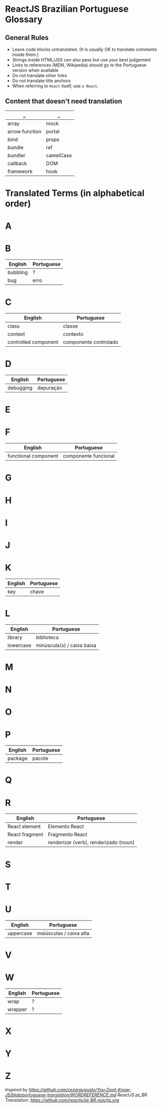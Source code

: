 # ReactJS Brazilian Portuguese Glossary

## General Rules 

* Leave code blocks untranslated. (It is usually OK to translate comments inside them.) 
* Strings inside HTML/JSX can also pass but use your best judgement
* Links to references (MDN, Wikipedia) should go to the Portuguese version when available
* Do not translate other links
* Do not translate title anchors
* When referring to `React` itself, use `o React`.

## Content that doesn't need translation

 _ | _     
-- | --
array | mock
arrow function | portal
bind | props
bundle | ref
bundler | camelCase
callback | DOM
framework | hook


# Translated Terms (in alphabetical order)

# A

# B

 English  |	Portuguese  
----------|------------ 
bubbling | ?
bug	| erro 

# C
English  |	Portuguese  
----------|------------ 
class| 	classe
context	| contexto
controlled component| 	componente controlado

# D
English  |	Portuguese  
----------|------------ 
debugging	| depuração

# E

# F

English  |	Portuguese  
----------|------------ 
functional component | componente funcional


# G



# H

# I

# J

# K

English  |	Portuguese  
----------|------------ 
key |	chave

# L

English  |	Portuguese  
----------|------------ 
library |	biblioteca
lowercase |	minúscula(s) / caixa baixa

# M

# N

# O

# P
English  |	Portuguese  
----------|------------ 
package	| pacote

# Q

# R

English  |	Portuguese  
----------|------------ 
React element |	Elemento React
React fragment |	Fragmento React
render | renderizar (verb), renderizado (noun)

# S

# T

# U
English  |	Portuguese  
----------|------------ 
uppercase |	maiúsculas / caixa alta

# V

# W

English  |	Portuguese  
----------|------------ 
wrap |	?
wrapper |	?

# X

# Y

# Z

_Inspired by https://github.com/cezaraugusto/You-Dont-Know-JS/blob/portuguese-translation/WORDREFERENCE.md_
_ReactJS pt_BR Translation: https://github.com/reactjs/pt-BR.reactjs.org_

